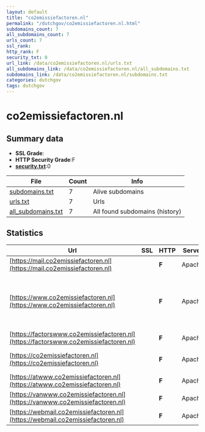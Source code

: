 ```yaml
---
layout: default
title: "co2emissiefactoren.nl"
permalink: "/dutchgov/co2emissiefactoren.nl.html"
subdomains_count: 7
all_subdomains_count: 7
urls_count: 7
ssl_rank: 
http_rank: F
security_txt: 0
url_link: /data/co2emissiefactoren.nl/urls.txt
all_subdomains_link: /data/co2emissiefactoren.nl/all_subdomains.txt
subdomains_link: /data/co2emissiefactoren.nl/subdomains.txt
categories: dutchgov
tags: dutchgov
---
```



# co2emissiefactoren.nl
## Summary data


 - **SSL Grade**:
 - **HTTP Security Grade**:F
 - **[security.txt](https://www.digitaleoverheid.nl/nieuws/standaard-security-txt-nu-verplicht-voor-overheid/)**:0


| File       | Count | Info |
|------------|-------|------|
|[subdomains.txt](/DutchGovScope/data/co2emissiefactoren.nl/subdomains.txt)|7|Alive subdomains|
|[urls.txt](/DutchGovScope/data/co2emissiefactoren.nl/urls.txt)|7|Urls|
|[all_subdomains.txt](/DutchGovScope/data/co2emissiefactoren.nl/all_subdomains.txt)|7|All found subdomains (history)|


## Statistics


| Url | SSL | HTTP | Server | Cookie | HSTS | CORS | CTO | CSP | XFO | XXP | RP |FP| Tech |Title |
|--------|-------|-------|------|------|------|------|------|------|------|------|------|------|------|------|
|[https://mail.co2emissiefactoren.nl](https://mail.co2emissiefactoren.nl)| | **F**|Apache| | | | | | | | :white_check_mark: | |Apache HTTP Server|403 Forbidden|
|[https://www.co2emissiefactoren.nl](https://www.co2emissiefactoren.nl)| | **F**|Apache| | | | | | | | :white_check_mark: | |Apache HTTP Server MySQL PHP Slider Revolution:6.6.19 WordPress:6.4.3 Yoast SEO:21.7 wpBakery|Home | CO2 emiss...|
|[https://factorswww.co2emissiefactoren.nl](https://factorswww.co2emissiefactoren.nl)| | **F**|Apache| | | | | | | | :white_check_mark: | |Apache HTTP Server|403 Forbidden|
|[https://co2emissiefactoren.nl](https://co2emissiefactoren.nl)| | **F**|Apache| | | | | | | | :white_check_mark: | |Apache HTTP Server|301 Moved Perman...|
|[https://atwww.co2emissiefactoren.nl](https://atwww.co2emissiefactoren.nl)| | **F**|Apache| | | | | | | | :white_check_mark: | |Apache HTTP Server|403 Forbidden|
|[https://vanwww.co2emissiefactoren.nl](https://vanwww.co2emissiefactoren.nl)| | **F**|Apache| | | | | | | | :white_check_mark: | |Apache HTTP Server|403 Forbidden|
|[https://webmail.co2emissiefactoren.nl](https://webmail.co2emissiefactoren.nl)| | **F**|Apache| | | | | | | | :white_check_mark: | |Apache HTTP Server Bootstrap|Webmail :: Welco...|


